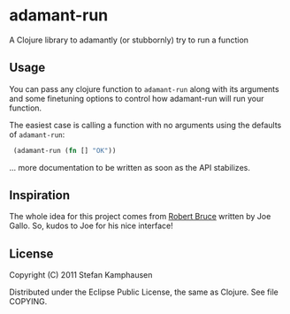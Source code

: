# adamant-run

A Clojure library to adamantly (or stubbornly) try to run a function 

## Usage

You can pass any clojure function to `adamant-run` along with its
arguments and some finetuning options to control how adamant-run will
run your function.

The easiest case is calling a function with no arguments using the
defaults of `adamant-run`:

```clojure
 (adamant-run (fn [] "OK"))
```

... more documentation to be written as soon as the API stabilizes. 

## Inspiration

The whole idea for this project comes from [Robert
Bruce](https://github.com/joegallo/robert-bruce) written by Joe
Gallo.  So, kudos to Joe for his nice interface!

## License

Copyright (C) 2011 Stefan Kamphausen

Distributed under the Eclipse Public License, the same as Clojure.
See file COPYING.
